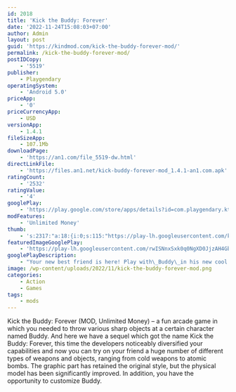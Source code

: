 ```yaml
---
id: 2018
title: 'Kick the Buddy: Forever'
date: '2022-11-24T15:08:03+07:00'
author: Admin
layout: post
guid: 'https://kindmod.com/kick-the-buddy-forever-mod/'
permalink: /kick-the-buddy-forever-mod/
postIDCopy:
    - '5519'
publisher:
    - Playgendary
operatingSystem:
    - 'Android 5.0'
priceApp:
    - '0'
priceCurrencyApp:
    - USD
versionApp:
    - 1.4.1
fileSizeApp:
    - 107.1Mb
downloadPage:
    - 'https://an1.com/file_5519-dw.html'
directLinkFile:
    - 'https://files.an1.net/kick-buddy-forever-mod_1.4.1-an1.com.apk'
ratingCount:
    - '2532'
ratingValue:
    - '4'
googlePlay:
    - 'https://play.google.com/store/apps/details?id=com.playgendary.ktb2'
modFeatures:
    - 'Unlimited Money'
thumb:
    - 's:2317:"a:18:{i:0;s:115:"https://play-lh.googleusercontent.com/kuse4dvTbyZDcq_2ZHvH-gC21o__GRyNdHigQNeklBsymYvzdibNBJQIhbtDQGO2Ut4=w526-h296";i:1;s:114:"https://play-lh.googleusercontent.com/t6dfO4-B4R1kNTWGb-38rBM0M5HJ8sNjO-ZOJUNUC5xOPme3JeqYrAuKCL4XVhFDzA=w526-h296";i:2;s:114:"https://play-lh.googleusercontent.com/Xj0MDEjJG4xvjuVnY_7rzteQJDvU2Lf1HtYVzt9hRN9beJdT9kMGJtpujF3A7Bvimw=w526-h296";i:3;s:114:"https://play-lh.googleusercontent.com/C4E_xBYlxj9N33BSFwUfPcYbBbGMQeW5bUlhX2E823mbXqUHFonHbaRy_n3gccnUdw=w526-h296";i:4;s:114:"https://play-lh.googleusercontent.com/gYo6kWxdYu38B7aoXJhp4TzV7kGlEEBlrzTgOk8nn44lfGcvnCKf4KvsK1-8qYsCsg=w526-h296";i:5;s:116:"https://play-lh.googleusercontent.com/iLIB23AYZak_9h3Mnod_2HOfB-IpC428tTjuOGDvCT-1KvZCHsUc46Vq3j4Dgj-epeW2=w526-h296";i:6;s:115:"https://play-lh.googleusercontent.com/tlxvwx_00bY3Q4VLculW_TS_sOmYBNOapjBNTVV53dDVCfwABZ0EddntD7EHxoXOawQ=w526-h296";i:7;s:115:"https://play-lh.googleusercontent.com/Ig7Nmg_iJeUaF94aJq6kkLt1gG_KWWzjU3T1OyjjSryQq0MDwd2sQiJNLXBr0gyypWQ=w526-h296";i:8;s:114:"https://play-lh.googleusercontent.com/KfRVlox-uZ8wFmKxjjRNuI86zLF3eqiL5q0ZlTc1cA0qY1Q3HZAm0WZqaxPIADtADg=w526-h296";i:9;s:116:"https://play-lh.googleusercontent.com/6MqjtvtH7NJlaFgFDdl3NoeZv6PwCFrT987Tx16QvyMUyY6msc2ggLTB9uhmEWsMDYBp=w526-h296";i:10;s:115:"https://play-lh.googleusercontent.com/97pypHzHMonTRZE0kE-OFMsXrI-IiR7MDlhfuClbJearkSv8nY----kT1hCWk3vtf-M=w526-h296";i:11;s:116:"https://play-lh.googleusercontent.com/deEbAa_lE30xZmC1lYEvHpztby_0lHXExd7dN8JjvSn9hrEtSJetzWPDkowRCPEO_ysZ=w526-h296";i:12;s:115:"https://play-lh.googleusercontent.com/TnTOP07k8TgdFig5K_9xGULsMCxYwTGzvP5RWjzub6r5PuwovZy8vHUQrp4V4jTumSE=w526-h296";i:13;s:115:"https://play-lh.googleusercontent.com/FLSEPA-hm_4zbcf_mLyJOmLIZLHl93_U1E-tPs-SkmoQXE3cafv-ron46bvJs05eV08=w526-h296";i:14;s:115:"https://play-lh.googleusercontent.com/lUXbMFtc7FYCcFwsAcSNr71jjVPgJdgGUT0ZuKycYLr_kjAZKZjgEdM_Z8EzDZC2F6I=w526-h296";i:15;s:114:"https://play-lh.googleusercontent.com/zQkmVLC2paohCIf-hk1Brmoprnoc4v28p347a4sKGcLpPM9Oy0PiD3xv45FaLt9h2A=w526-h296";i:16;s:115:"https://play-lh.googleusercontent.com/HTu3BpYmUuE4OMJIc1EoiuyCdhBfwqMinhThyg0xvZFKAz8PDKyyxUe498xCXRa3eNI=w526-h296";i:17;s:116:"https://play-lh.googleusercontent.com/qU5ruNSUpE_Myp8Ln9pH1nf4VFzvsrQbjd_03_f-Dj0AMgF1onLE4OAqZFg9vyrVexS2=w526-h296";}";'
featuredImageGooglePlay:
    - 'https://play-lh.googleusercontent.com/rwISNnxSxk0q0NgXD0JjzAH4GbGOYQhJ3wtkkYI6CaoH7tLyZhFHFeAlM_F63McAAP0'
googlePlayDescription:
    - "Your new best friend is here! Play with\_Buddy\_in his new cool game, and try out all incredible weapons! Experiment, blow up, use atomic weapon, dress\_Buddy\_up, and do so much more in the brand-new\_Kick\_The\_Buddy\_Forever!\_Enjoy upgraded amazing graphics, new interactions with\_Buddy, hilarious weapons, fantastic backgrounds, and lots of unique features."
image: /wp-content/uploads/2022/11/kick-the-buddy-forever-mod.png
categories:
    - Action
    - Games
tags:
    - mods
---
```


Kick the Buddy: Forever (MOD, Unlimited Money) – a fun arcade game in which you needed to throw various sharp objects at a certain character named Buddy. And here we have a sequel which got the name Kick the Buddy: Forever, this time the developers noticeably diversified your capabilities and now you can try on your friend a huge number of different types of weapons and objects, ranging from cold weapons to atomic bombs. The graphic part has retained the original style, but the physical model has been significantly improved. In addition, you have the opportunity to customize Buddy.